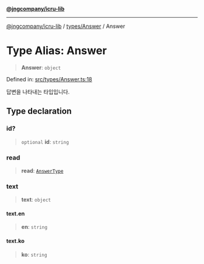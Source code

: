 [**@jngcompany/icru-lib**](../../../README.md)

***

[@jngcompany/icru-lib](../../../README.md) / [types/Answer](../README.md) / Answer

# Type Alias: Answer

> **Answer**: `object`

Defined in: [src/types/Answer.ts:18](https://github.com/jngcompany/icru-lib/blob/d3a4d9c24074b22f396121b6f6d7c5106c66ae75/src/types/Answer.ts#L18)

답변을 나타내는 타입입니다.

## Type declaration

### id?

> `optional` **id**: `string`

### read

> **read**: [`AnswerType`](../../../enums/AnswerType/enumerations/AnswerType.md)

### text

> **text**: `object`

#### text.en

> **en**: `string`

#### text.ko

> **ko**: `string`
